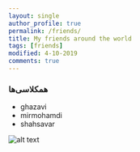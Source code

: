 ```yaml
---
layout: single
author_profile: true
permalink: /friends/
title: My friends around the world
tags: [friends]
modified: 4-10-2019
comments: true
---
```


### همکلاسی‌ها
* ghazavi
* mirmohamdi
* shahsavar

![alt text]({{amirrezavishteh.github.io}}/assets/images/friends.jpg "hobbies")


